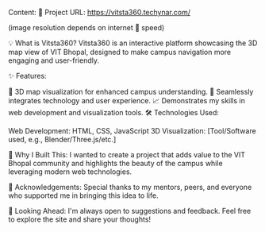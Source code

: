 Content:
🔗 Project URL: https://vitsta360.techynar.com/


(image resolution depends on internet 🛜 speed)

💡 What is Vitsta360?
Vitsta360 is an interactive platform showcasing the 3D map view of VIT Bhopal, designed to make campus navigation more engaging and user-friendly.

✨ Features:

📌 3D map visualization for enhanced campus understanding.
🎨 Seamlessly integrates technology and user experience.
📈 Demonstrates my skills in web development and visualization tools.
🛠️ Technologies Used:

Web Development: HTML, CSS, JavaScript
3D Visualization: [Tool/Software used, e.g., Blender/Three.js/etc.]

🌟 Why I Built This:
I wanted to create a project that adds value to the VIT Bhopal community and highlights the beauty of the campus while leveraging modern web technologies.

🙌 Acknowledgements:
Special thanks to my mentors, peers, and everyone who supported me in bringing this idea to life.

📣 Looking Ahead:
I'm always open to suggestions and feedback. Feel free to explore the site and share your thoughts!

